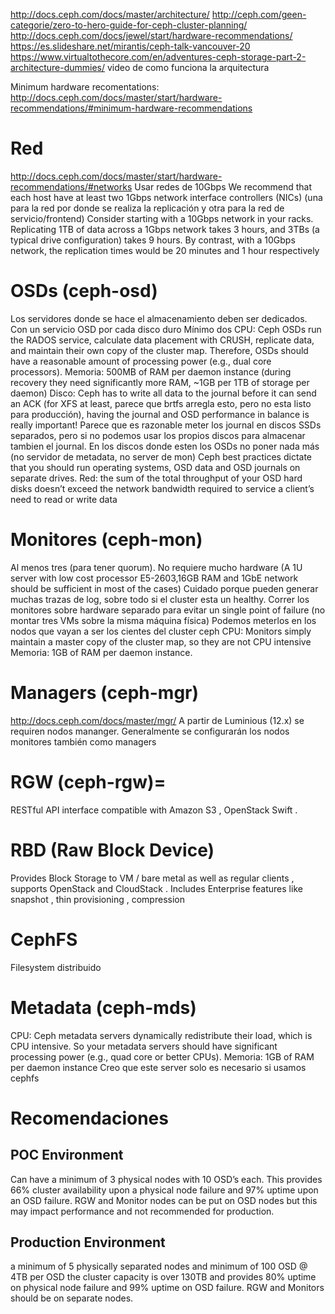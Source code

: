 http://docs.ceph.com/docs/master/architecture/
http://ceph.com/geen-categorie/zero-to-hero-guide-for-ceph-cluster-planning/
http://docs.ceph.com/docs/jewel/start/hardware-recommendations/
https://es.slideshare.net/mirantis/ceph-talk-vancouver-20
https://www.virtualtothecore.com/en/adventures-ceph-storage-part-2-architecture-dummies/
  video de como funciona la arquitectura

Minimum hardware recomentations: http://docs.ceph.com/docs/master/start/hardware-recommendations/#minimum-hardware-recommendations

# Red
http://docs.ceph.com/docs/master/start/hardware-recommendations/#networks
Usar redes de 10Gbps
We recommend that each host have at least two 1Gbps network interface controllers (NICs) (una para la red por donde se realiza la replicación y otra para la red de servicio/frontend)
Consider starting with a 10Gbps network in your racks. Replicating 1TB of data across a 1Gbps network takes 3 hours, and 3TBs (a typical drive configuration) takes 9 hours. By contrast, with a 10Gbps network, the replication times would be 20 minutes and 1 hour respectively

# OSDs (ceph-osd)
Los servidores donde se hace el almacenamiento deben ser dedicados.
Con un servicio OSD por cada disco duro
Mínimo dos
CPU: Ceph OSDs run the RADOS service, calculate data placement with CRUSH, replicate data, and maintain their own copy of the cluster map. Therefore, OSDs should have a reasonable amount of processing power (e.g., dual core processors).
Memoria: 500MB of RAM per daemon instance (during recovery they need significantly more RAM, ~1GB per 1TB of storage per daemon)
Disco: Ceph has to write all data to the journal before it can send an ACK (for XFS at least, parece que brtfs arregla esto, pero no esta listo para producción), having the journal and OSD performance in balance is really important!
Parece que es razonable meter los journal en discos SSDs separados, pero si no podemos usar los propios discos para almacenar tambien el journal.
En los discos donde esten los OSDs no poner nada más (no servidor de metadata, no server de mon)
Ceph best practices dictate that you should run operating systems, OSD data and OSD journals on separate drives.
Red: the sum of the total throughput of your OSD hard disks doesn’t exceed the network bandwidth required to service a client’s need to read or write data


# Monitores (ceph-mon)
Al menos tres (para tener quorum).
No requiere mucho hardware (A 1U server with low cost processor E5-2603,16GB RAM and 1GbE network should be sufficient in most of the cases)
Cuidado porque pueden generar muchas trazas de log, sobre todo si el cluster esta un healthy.
Correr los monitores sobre hardware separado para evitar un single point of failure (no montar tres VMs sobre la misma máquina física)
Podemos meterlos en los nodos que vayan a ser los cientes del cluster ceph
CPU: Monitors simply maintain a master copy of the cluster map, so they are not CPU intensive
Memoria: 1GB of RAM per daemon instance.

# Managers (ceph-mgr)
http://docs.ceph.com/docs/master/mgr/
A partir de Luminious (12.x) se requiren nodos mananger. Generalmente se configurarán los nodos monitores también como managers


# RGW (ceph-rgw)=
RESTful API interface compatible with Amazon S3 , OpenStack Swift .

# RBD (Raw Block Device)
Provides Block Storage to VM / bare metal as well as regular clients , supports OpenStack and CloudStack . Includes Enterprise features like snapshot , thin provisioning , compression

# CephFS
Filesystem distribuido

# Metadata (ceph-mds)
CPU: Ceph metadata servers dynamically redistribute their load, which is CPU intensive. So your metadata servers should have significant processing power (e.g., quad core or better CPUs).
Memoria: 1GB of RAM per daemon instance
Creo que este server solo es necesario si usamos cephfs


# Recomendaciones

## POC Environment
Can have a minimum of 3 physical nodes with 10 OSD’s each. This provides 66% cluster availability upon a physical node failure and 97% uptime upon an OSD failure. RGW and Monitor nodes can be put on OSD  nodes but this may impact performance  and not recommended for production.

## Production Environment
a minimum of 5 physically separated nodes and minimum of 100 OSD @ 4TB per OSD the cluster capacity is over 130TB  and provides 80% uptime on physical node failure and 99% uptime on OSD failure. RGW and Monitors should be on separate nodes.
